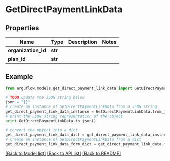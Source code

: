 # GetDirectPaymentLinkData


## Properties

Name | Type | Description | Notes
------------ | ------------- | ------------- | -------------
**organization_id** | **str** |  | 
**plan_id** | **str** |  | 

## Example

```python
from arguflow.models.get_direct_payment_link_data import GetDirectPaymentLinkData

# TODO update the JSON string below
json = "{}"
# create an instance of GetDirectPaymentLinkData from a JSON string
get_direct_payment_link_data_instance = GetDirectPaymentLinkData.from_json(json)
# print the JSON string representation of the object
print GetDirectPaymentLinkData.to_json()

# convert the object into a dict
get_direct_payment_link_data_dict = get_direct_payment_link_data_instance.to_dict()
# create an instance of GetDirectPaymentLinkData from a dict
get_direct_payment_link_data_form_dict = get_direct_payment_link_data.from_dict(get_direct_payment_link_data_dict)
```
[[Back to Model list]](../README.md#documentation-for-models) [[Back to API list]](../README.md#documentation-for-api-endpoints) [[Back to README]](../README.md)


